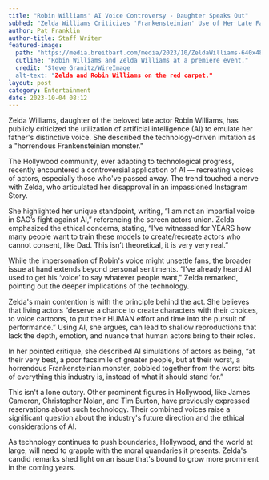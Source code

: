 ```yaml
---
title: "Robin Williams' AI Voice Controversy - Daughter Speaks Out"
subhed: "Zelda Williams Criticizes 'Frankensteinian' Use of Her Late Father's Voice"
author: Pat Franklin
author-title: Staff Writer
featured-image: 
  path: "https://media.breitbart.com/media/2023/10/ZeldaWilliams-640x480.jpg"
  cutline: "Robin Williams and Zelda Williams at a premiere event."
  credit: "Steve Granitz/WireImage
  alt-text: "Zelda and Robin Williams on the red carpet."
layout: post
category: Entertainment
date: 2023-10-04 08:12
---
```


Zelda Williams, daughter of the beloved late actor Robin Williams, has publicly criticized the utilization of artificial intelligence (AI) to emulate her father's distinctive voice. She described the technology-driven imitation as a "horrendous Frankensteinian monster."

The Hollywood community, ever adapting to technological progress, recently encountered a controversial application of AI — recreating voices of actors, especially those who've passed away. The trend touched a nerve with Zelda, who articulated her disapproval in an impassioned Instagram Story.

She highlighted her unique standpoint, writing, “I am not an impartial voice in SAG’s fight against AI,” referencing the screen actors union. Zelda emphasized the ethical concerns, stating, “I’ve witnessed for YEARS how many people want to train these models to create/recreate actors who cannot consent, like Dad. This isn’t theoretical, it is very very real.”

While the impersonation of Robin's voice might unsettle fans, the broader issue at hand extends beyond personal sentiments. “I’ve already heard AI used to get his ‘voice’ to say whatever people want," Zelda remarked, pointing out the deeper implications of the technology.

Zelda's main contention is with the principle behind the act. She believes that living actors “deserve a chance to create characters with their choices, to voice cartoons, to put their HUMAN effort and time into the pursuit of performance.” Using AI, she argues, can lead to shallow reproductions that lack the depth, emotion, and nuance that human actors bring to their roles.

In her pointed critique, she described AI simulations of actors as being, “at their very best, a poor facsimile of greater people, but at their worst, a horrendous Frankensteinian monster, cobbled together from the worst bits of everything this industry is, instead of what it should stand for.”

This isn't a lone outcry. Other prominent figures in Hollywood, like James Cameron, Christopher Nolan, and Tim Burton, have previously expressed reservations about such technology. Their combined voices raise a significant question about the industry's future direction and the ethical considerations of AI.

As technology continues to push boundaries, Hollywood, and the world at large, will need to grapple with the moral quandaries it presents. Zelda's candid remarks shed light on an issue that's bound to grow more prominent in the coming years.
